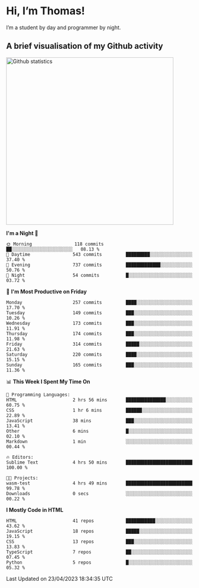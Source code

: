 # Hi, I’m Thomas!
I’m a student by day and programmer by night.

## A brief visualisation of my Github activity

<img title="My Github statistics" alt="Github statistics" width="450px" src="https://github-readme-stats.vercel.app/api?username=thomasrettig&show_icons=true&include_all_commits=true&count_private=true&&hide=issues&theme=tokyonight&border_radius=6px"/>

<!--START_SECTION:waka-->
**I'm a Night 🦉** 

```text
🌞 Morning                118 commits         ██░░░░░░░░░░░░░░░░░░░░░░░   08.13 % 
🌆 Daytime                543 commits         █████████░░░░░░░░░░░░░░░░   37.40 % 
🌃 Evening                737 commits         █████████████░░░░░░░░░░░░   50.76 % 
🌙 Night                  54 commits          █░░░░░░░░░░░░░░░░░░░░░░░░   03.72 % 
```
📅 **I'm Most Productive on Friday** 

```text
Monday                   257 commits         ████░░░░░░░░░░░░░░░░░░░░░   17.70 % 
Tuesday                  149 commits         ███░░░░░░░░░░░░░░░░░░░░░░   10.26 % 
Wednesday                173 commits         ███░░░░░░░░░░░░░░░░░░░░░░   11.91 % 
Thursday                 174 commits         ███░░░░░░░░░░░░░░░░░░░░░░   11.98 % 
Friday                   314 commits         █████░░░░░░░░░░░░░░░░░░░░   21.63 % 
Saturday                 220 commits         ████░░░░░░░░░░░░░░░░░░░░░   15.15 % 
Sunday                   165 commits         ███░░░░░░░░░░░░░░░░░░░░░░   11.36 % 
```


📊 **This Week I Spent My Time On** 

```text
💬 Programming Languages: 
HTML                     2 hrs 56 mins       ███████████████░░░░░░░░░░   60.75 % 
CSS                      1 hr 6 mins         ██████░░░░░░░░░░░░░░░░░░░   22.89 % 
JavaScript               38 mins             ███░░░░░░░░░░░░░░░░░░░░░░   13.41 % 
Other                    6 mins              █░░░░░░░░░░░░░░░░░░░░░░░░   02.10 % 
Markdown                 1 min               ░░░░░░░░░░░░░░░░░░░░░░░░░   00.44 % 

🔥 Editors: 
Sublime Text             4 hrs 50 mins       █████████████████████████   100.00 % 

🐱‍💻 Projects: 
wasm-test                4 hrs 49 mins       █████████████████████████   99.78 % 
Downloads                0 secs              ░░░░░░░░░░░░░░░░░░░░░░░░░   00.22 % 
```

**I Mostly Code in HTML** 

```text
HTML                     41 repos            ███████████░░░░░░░░░░░░░░   43.62 % 
JavaScript               18 repos            █████░░░░░░░░░░░░░░░░░░░░   19.15 % 
CSS                      13 repos            ███░░░░░░░░░░░░░░░░░░░░░░   13.83 % 
TypeScript               7 repos             ██░░░░░░░░░░░░░░░░░░░░░░░   07.45 % 
Python                   5 repos             █░░░░░░░░░░░░░░░░░░░░░░░░   05.32 % 
```




 Last Updated on 23/04/2023 18:34:35 UTC
<!--END_SECTION:waka-->
